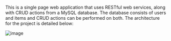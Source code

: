 This is a single page web application that uses RESTful web services, along with CRUD actions from a MySQL database.
The database consists of users and items and CRUD actions can be performed on both.
The architecture for the project is detailed below:

![image](https://user-images.githubusercontent.com/68013944/114874873-a6be4300-9df4-11eb-9bd2-fbf12f1fcd37.png)

